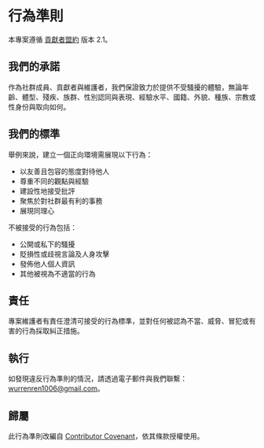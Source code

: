 # 行為準則

本專案遵循 [貢獻者盟約](https://www.contributor-covenant.org/zh-hant/version/2/1/code_of_conduct/) 版本 2.1。

## 我們的承諾
作為社群成員、貢獻者與維護者，我們保證致力於提供不受騷擾的體驗，無論年齡、體型、殘疾、族群、性別認同與表現、經驗水平、國籍、外貌、種族、宗教或性身份與取向如何。

## 我們的標準

舉例來說，建立一個正向環境需展現以下行為：
- 以友善且包容的態度對待他人
- 尊重不同的觀點與經驗
- 建設性地接受批評
- 聚焦於對社群最有利的事務
- 展現同理心

不被接受的行為包括：
- 公開或私下的騷擾
- 貶損性或歧視言論及人身攻擊
- 發佈他人個人資訊
- 其他被視為不適當的行為

## 責任

專案維護者有責任澄清可接受的行為標準，並對任何被認為不當、威脅、冒犯或有害的行為採取糾正措施。

## 執行

如發現違反行為準則的情況，請透過電子郵件與我們聯繫： [wurrenren1006@gmail.com](mailto:wurrenren1006@gmail.com)。

## 歸屬

此行為準則改編自 [Contributor Covenant](https://www.contributor-covenant.org)，依其條款授權使用。
